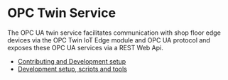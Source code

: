 # OPC Twin Service

The OPC UA twin service facilitates communication with shop floor edge devices via the OPC Twin IoT Edge module and OPC UA 
protocol and exposes these OPC UA services via a REST Web Api. 

* [Contributing and Development setup](CONTRIBUTING.md)
* [Development setup, scripts and tools](DEVELOPMENT.md)

